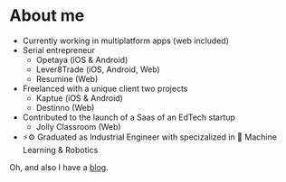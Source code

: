 # About me

- Currently working in multiplatform apps (web included)
- Serial entrepreneur
  - Opetaya (iOS & Android)
  - Lever8Trade (iOS, Android, Web)
  - Resumine (Web)
- Freelanced with a unique client two projects
  - Kaptue (iOS & Android)
  - Destinno (Web)
- Contributed to the launch of a Saas of an EdTech startup
  - Jolly Classroom (Web)
- ⚡️⚙️ Graduated as Industrial Engineer with specizalized in 🤖 Machine Learning & Robotics

Oh, and also I have a [blog](https://christenbc.github.io/).
